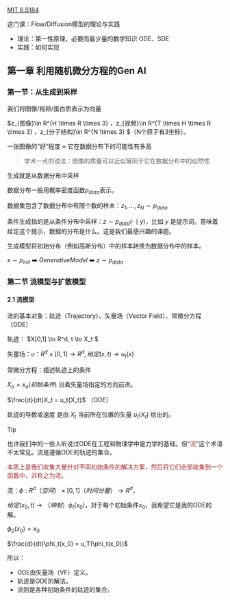 [MIT 6.S184](https://youtu.be/GCoP2w-Cqtg?si=uDdnmfEIZhUb1jxc)

这门课：Flow/Diffusion模型的理论与实践

- 理论：第一性原理，必要而最少量的数学知识 ODE、SDE
- 实践：如何实现

## 第一章 利用随机微分方程的Gen AI

### 第一节：从生成到采样

我们将图像/视频/蛋白质表示为向量

 $z_{图像}\in R^{H \times R \times 3} $，$z_{视频}\in R^{T \times H \times R \times 3} $，$z_{分子结构}\in R^{N \times 3} $（N个原子有3坐标）。

一张图像的“好”程度 ≈ 它在数据分布下的可能性有多高

> 学术一点的说法：图像的质量可以近似等同于它在数据分布中的似然性

生成就是从数据分布中采样

数据分布一般用概率密度函数$p_{data}$表示。

数据集包含了数据分布中有限个数的样本：$z_1,...,z_N \sim p_{data}$

条件生成指的是从条件分布中采样：$z \sim p_{data}(\cdot \mid y)$，比如 $y$ 是提示词。意味着给定这个提示，数据的分布是什么。这是我们最感兴趣的课题。

生成模型将初始分布（例如高斯分布）中的样本转换为数据分布中的样本。

$x \sim p_{init}$  ➡️  $Generative Model$  ➡️  $z \sim p_{data}$



### 第二节 流模型与扩散模型

#### 2.1 流模型

流的基本对象：轨迹（Trajectory）、矢量场（Vector Field）、常微分方程（ODE）

轨迹：   $X[0,1] \to R^d, t \to X_t $

矢量场：$u$：$R^d \times [0,1] \to R^d, 给定(x, t) \to u_t(x)$

常微分方程：描述轨迹上的条件

$X_o = x_o (初始条件)$ 沿着矢量场指定的方向前进。

$\frac{d}{dt}X_t = u_t{X_t}$ （ODE）

轨迹的导数或速度 是由 $X_t$ 当前所在位置的矢量 $u_t(X_t)$ 给出的。

> [!TIP]
>
> 也许我们中的一些人听说过ODE在工程和物理学中是力学的基础。但“<font color="brown">流</font>”这个术语不太常见。流是遵循ODE的轨迹的集合。
>
> <font color="brown">本质上是我们收集大量针对不同初始条件的解决方案，然后将它们全部收集到一个函数中，并称之为流。</font>

流：$\phi : R^d（空间） \times [0,1]（时间分量） \to R^d$，

$给定(x_0, t) \to（映射） \phi_t(x_0)$，对于每个初始条件$x_0$，我希望它是我的ODE的解。

$\phi_0(x_0) = x_0$

$\frac{d}{dt}\phi_t(x_0) = u_T(\phi_t(x_0))$

所以：

- ODE由矢量场（VF）定义。
- 轨迹是ODE的解法。
- 流则是各种初始条件的轨迹的集合。



